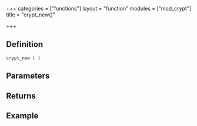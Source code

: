 +++
categories = ["functions"]
layout = "function"
modules = ["mod_crypt"]
title = "crypt_new()"

+++

## Definition

    crypt_new ( )

## Parameters

## Returns

## Example
